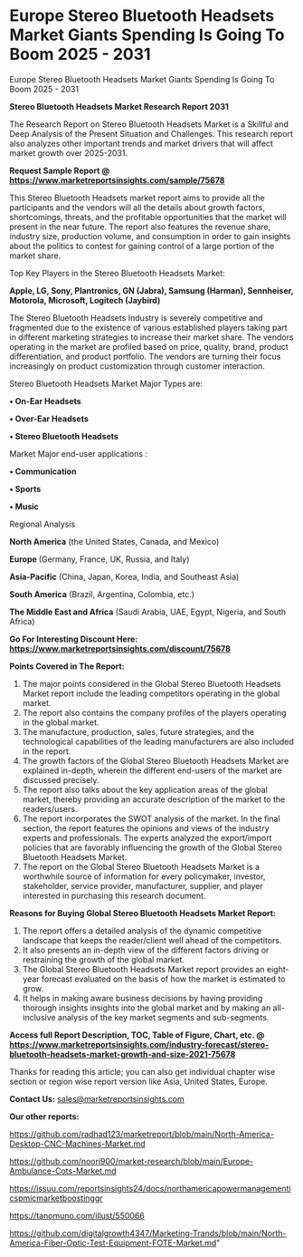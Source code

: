 # Europe Stereo Bluetooth Headsets Market Giants Spending Is Going To Boom 2025 - 2031
Europe Stereo Bluetooth Headsets Market Giants Spending Is Going To Boom 2025 - 2031

<strong>Stereo Bluetooth Headsets Market Research Report 2031</strong>

The Research Report on Stereo Bluetooth Headsets Market is a Skillful and Deep Analysis of the Present Situation and Challenges. This research report also analyzes other important trends and market drivers that will affect market growth over 2025-2031.

<strong>Request Sample Report @ <a href=https://www.marketreportsinsights.com/sample/75678>https://www.marketreportsinsights.com/sample/75678</a></strong>

This Stereo Bluetooth Headsets market report aims to provide all the participants and the vendors will all the details about growth factors, shortcomings, threats, and the profitable opportunities that the market will present in the near future. The report also features the revenue share, industry size, production volume, and consumption in order to gain insights about the politics to contest for gaining control of a large portion of the market share.

Top Key Players in the Stereo Bluetooth Headsets Market:

<strong>Apple, LG, Sony, Plantronics, GN (Jabra), Samsung (Harman), Sennheiser, Motorola, Microsoft, Logitech (Jaybird)</strong>

The Stereo Bluetooth Headsets Industry is severely competitive and fragmented due to the existence of various established players taking part in different marketing strategies to increase their market share. The vendors operating in the market are profiled based on price, quality, brand, product differentiation, and product portfolio. The vendors are turning their focus increasingly on product customization through customer interaction.

Stereo Bluetooth Headsets Market Major Types are:

<strong>• On-Ear Headsets

• Over-Ear Headsets

• Stereo Bluetooth Headsets</strong>

Market Major end-user applications :

<strong>• Communication

• Sports

• Music</strong>

Regional Analysis

</u><strong><b>North America</b></strong> (the United States, Canada, and Mexico)

<strong><b>Europe </b></strong>(Germany, France, UK, Russia, and Italy)

<strong><b>Asia-Pacific</b></strong> (China, Japan, Korea, India, and Southeast Asia)

<strong><b>South America</b></strong> (Brazil, Argentina, Colombia, etc.)

<strong><b>The Middle East and Africa</b></strong> (Saudi Arabia, UAE, Egypt, Nigeria, and South Africa)

<strong>Go For Interesting Discount Here: <a href=https://www.marketreportsinsights.com/discount/75678>https://www.marketreportsinsights.com/discount/75678</a></strong>

<strong>Points Covered in The Report:</strong>
<ol>
  <li>The major points considered in the Global Stereo Bluetooth Headsets Market report include the leading competitors operating in the global market.</li>
  <li>The report also contains the company profiles of the players operating in the global market.</li>
  <li>The manufacture, production, sales, future strategies, and the technological capabilities of the leading manufacturers are also included in the report.</li>
  <li>The growth factors of the Global Stereo Bluetooth Headsets Market are explained in-depth, wherein the different end-users of the market are discussed precisely.</li>
  <li>The report also talks about the key application areas of the global market, thereby providing an accurate description of the market to the readers/users.</li>
  <li>The report incorporates the SWOT analysis of the market. In the final section, the report features the opinions and views of the industry experts and professionals. The experts analyzed the export/import policies that are favorably influencing the growth of the Global Stereo Bluetooth Headsets Market.</li>
  <li>The report on the Global Stereo Bluetooth Headsets Market is a worthwhile source of information for every policymaker, investor, stakeholder, service provider, manufacturer, supplier, and player interested in purchasing this research document.</li>
</ol>
<strong>Reasons for Buying Global Stereo Bluetooth Headsets Market Report:</strong>

<ol>
  <li>The report offers a detailed analysis of the dynamic competitive landscape that keeps the reader/client well ahead of the competitors.</li>
  <li>It also presents an in-depth view of the different factors driving or restraining the growth of the global market.</li>
  <li>The Global Stereo Bluetooth Headsets Market report provides an eight-year forecast evaluated on the basis of how the market is estimated to grow.</li>
  <li>It helps in making aware business decisions by having providing thorough insights insights into the global market and by making an all-inclusive analysis of the key market segments and sub-segments.</li>
</ol>
<strong>Access full Report Description, TOC, Table of Figure, Chart, etc. @ <a href=https://www.marketreportsinsights.com/industry-forecast/stereo-bluetooth-headsets-market-growth-and-size-2021-75678>https://www.marketreportsinsights.com/industry-forecast/stereo-bluetooth-headsets-market-growth-and-size-2021-75678</a></strong>


Thanks for reading this article; you can also get individual chapter wise section or region wise report version like Asia, United States, Europe.

<strong>Contact Us:</strong>
sales@marketreportsinsights.com

<strong>Our other reports:</strong>

<a href=https://github.com/radhad123/marketreport/blob/main/North-America-Desktop-CNC-Machines-Market.md>https://github.com/radhad123/marketreport/blob/main/North-America-Desktop-CNC-Machines-Market.md</a>

<a href=https://github.com/noori900/market-research/blob/main/Europe-Ambulance-Cots-Market.md>https://github.com/noori900/market-research/blob/main/Europe-Ambulance-Cots-Market.md</a>

<a href=https://issuu.com/reportsinsights24/docs/northamericapowermanagementicspmicmarketboostinggr>https://issuu.com/reportsinsights24/docs/northamericapowermanagementicspmicmarketboostinggr</a>

<a href=https://tanomuno.com/illust/550066>https://tanomuno.com/illust/550066</a>

<a href=https://github.com/digitalgrowth4347/Marketing-Trands/blob/main/North-America-Fiber-Optic-Test-Equipment-FOTE-Market.md>https://github.com/digitalgrowth4347/Marketing-Trands/blob/main/North-America-Fiber-Optic-Test-Equipment-FOTE-Market.md</a>"
